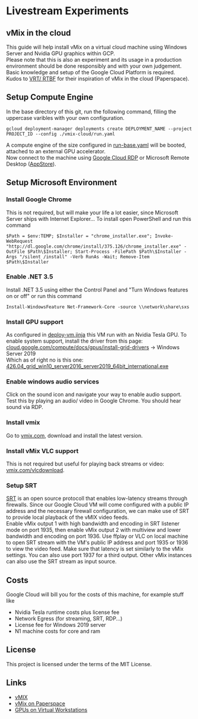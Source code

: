 # Livestream Experiments

## vMix in the cloud

This guide will help install vMix on a virtual cloud machine using Windows Server and Nvidia GPU graphics within GCP.  
Please note that this is also an experiment and its usage in a production environment should be done responsibly and with your own judgement.  
Basic knowledge and setup of the Google Cloud Platform is required.  
Kudos to [VRT/ RTBF](https://www.videosnackbarhub.com/blogposts/tutorial-how-to-set-up-a-cloud-based-high-end-live-remote-multicam-production) for their inspiration of vMix in the cloud (Paperspace).

## Setup Compute Engine

In the base directory of this git, run the following command, filling the uppercase varibles with your own configuration.

```shell
gcloud deployment-manager deployments create DEPLOYMENT_NAME --project PROJECT_ID --config ./vmix-cloud/run.yaml
```

A compute engine of the size configured in [run-base.yaml](run-base.yaml) will be booted, attached to an external GPU accelerator.  
Now connect to the machine using [Google Cloud RDP](https://chrome.google.com/webstore/detail/chrome-rdp-for-google-clo/mpbbnannobiobpnfblimoapbephgifkm) or Microsoft Remote Desktop ([AppStore](https://apps.apple.com/de/app/microsoft-remote-desktop-10/id1295203466?mt=12)).

## Setup Microsoft Environment

### Install Google Chrome

This is not required, but will make your life a lot easier, since Microsoft Server ships with Internet Explorer... To install open PowerShell and run this command

```shell
$Path = $env:TEMP; $Installer = "chrome_installer.exe"; Invoke-WebRequest "http://dl.google.com/chrome/install/375.126/chrome_installer.exe" -OutFile $Path\$Installer; Start-Process -FilePath $Path\$Installer -Args "/silent /install" -Verb RunAs -Wait; Remove-Item $Path\$Installer
```

### Enable .NET 3.5

Install .NET 3.5 using either the Control Panel and "Turn Windows features on or off" or run this command

```shell
Install-WindowsFeature Net-Framework-Core -source \\network\share\sxs
```

### Install GPU support

As configured in [deploy-vm.jinja](deploy-vm.jinja) this VM run with an Nvidia Tesla GPU. To enable system support, install the driver from this page:  
[cloud.google.com/compute/docs/gpus/install-grid-drivers](https://cloud.google.com/compute/docs/gpus/install-grid-drivers) -> Windows Server 2019  
Which as of right no is this one: [426.04_grid_win10_server2016_server2019_64bit_international.exe](https://storage.googleapis.com/nvidia-drivers-us-public/GRID/GRID8.1/426.04_grid_win10_server2016_server2019_64bit_international.exe)

### Enable windows audio services

Click on the sound icon and navigate your way to enable audio support. Test this by playing an audio/ video in Google Chrome. You should hear sound via RDP.

### Install vmix

Go to [vmix.com](https://www.vmix.com/), download and install the latest version.

### Install vMix VLC support

This is not required but useful for playing back streams or video: [vmix.com/vlcdownload](https://www.vmix.com/vlcdownload).

### Setup SRT

[SRT](https://github.com/Haivision/srt) is an open source protocoll that enables low-latency streams through firewalls. Since our Google Cloud VM will come configured with a public IP address and the necessary firewall configuration, we can make use of SRT to provide local playback of the vMIX video feeds.  
Enable vMix output 1 with high bandwidth and encoding in SRT listener mode on port 1935, then enable vMix output 2 with multiview and lower bandwidth and encoding on port 1936. Use ffplay or VLC on local machine to open SRT stream with the VM's public IP address and port 1935 or 1936 to view the video feed. Make sure that latency is set similarly to the vMix settings. You can also use port 1937 for a third output. Other vMix instances can also use the SRT stream as input source.

## Costs

Google Cloud will bill you for the costs of this machine, for example stuff like

- Nvidia Tesla runtime costs plus license fee
- Network Egress (for streaming, SRT, RDP...)
- License fee for Windows 2019 server
- N1 machine costs for core and ram

## License

This project is licensed under the terms of the MIT License.

## Links

- [vMIX](https://www.vmix.com/)
- [vMix on Paperspace](https://www.videosnackbarhub.com/blogposts/tutorial-how-to-set-up-a-cloud-based-high-end-live-remote-multicam-production)
- [GPUs on Virtual Workstations](https://cloud.google.com/compute/docs/gpus#gpu-virtual-workstations)
